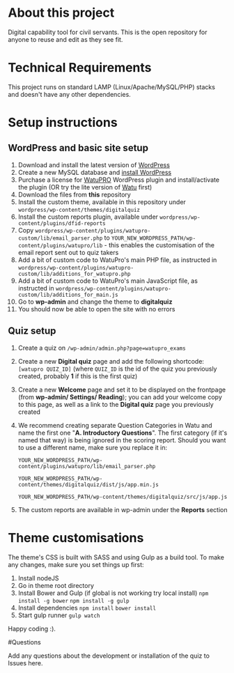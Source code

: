 # About this project

Digital capability tool for civil servants.
This is the open repository for anyone to reuse and edit as they see fit.

# Technical Requirements

This project runs on standard LAMP (Linux/Apache/MySQL/PHP) stacks and doesn't have any other dependencies. 


# Setup instructions

## WordPress and basic site setup

1. Download and install the latest version of [WordPress](http://wordpress.org)
2. Create a new MySQL database and [install WordPress](http://codex.wordpress.org/Installing_WordPress)
3. Purchase a license for [WatuPRO](http://calendarscripts.info/watupro/) WordPress plugin and install/activate the plugin (OR try the lite version of [Watu](https://wordpress.org/plugins/watu/) first)
4. Download the files from **this** repository
5. Install the custom theme, available in this repository under ```wordpress/wp-content/themes/digitalquiz```
6. Install the custom reports plugin, available under ```wordpress/wp-content/plugins/dfid-reports```
7. Copy ```wordpress/wp-content/plugins/watupro-custom/lib/email_parser.php``` to ```YOUR_NEW_WORDPRESS_PATH/wp-content/plugins/watupro/lib``` - this enables the customisation of the email report sent out to quiz takers
8. Add a bit of custom code to WatuPro's main PHP file, as instructed in ```wordpress/wp-content/plugins/watupro-custom/lib/additions_for_watupro.php```
9. Add a bit of custom code to WatuPro's main JavaScript file, as instructed in ```wordpress/wp-content/plugins/watupro-custom/lib/additions_for_main.js```
10. Go to **wp-admin** and change the theme to **digitalquiz**
11. You should now be able to open the site with no errors

## Quiz setup

1. Create a quiz on ```/wp-admin/admin.php?page=watupro_exams```
2. Create a new **Digital quiz** page and add the following shortcode: ```[watupro QUIZ_ID]``` (where ```QUIZ_ID``` is the id of the quiz you previously created, probably **1** if this is the first quiz)
3. Create a new **Welcome** page and set it to be displayed on the frontpage (from **wp-admin/ Settings/ Reading**); you can add your welcome copy to this page, as well as a link to the **Digital quiz** page you previously created
4. We recommend creating separate Question Categories in Watu and name the first one "**A. Introductory Questions**". The first category (if it's named that way) is being ignored in the scoring report. Should you want to use a different name, make sure you replace it in: 

    ```
    YOUR_NEW_WORDPRESS_PATH/wp-content/plugins/watupro/lib/email_parser.php
    ```
    ```
    YOUR_NEW_WORDPRESS_PATH/wp-content/themes/digitalquiz/dist/js/app.min.js
    ```
    ```
    YOUR_NEW_WORDPRESS_PATH/wp-content/themes/digitalquiz/src/js/app.js
    ```
5. The custom reports are available in wp-admin under the **Reports** section


# Theme customisations

The theme's CSS is built with SASS and using Gulp as a build tool. To make any changes, make sure you set things up first:

1. Install nodeJS 
2. Go in theme root directory
3. Install Bower and Gulp (if global is not working try local install)
```npm install -g bower```
```npm install -g gulp```
4. Install dependencies
```npm install```
```bower install```
5. Start gulp runner
```gulp watch```

Happy coding :).

#Questions

Add any questions about the development or installation of the quiz to Issues here.
